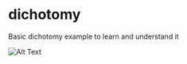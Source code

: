 # dichotomy
Basic dichotomy example to learn and understand it 

![Alt Text](https://media.giphy.com/media/v1.Y2lkPTc5MGI3NjExdGNkemVrcDNtZHY4eTNnZ2lrY2lxajZydmU4ZHAzMzJwY3BtaG8xdSZlcD12MV9pbnRlcm5hbF9naWZfYnlfaWQmY3Q9Zw/S5PmDafLuVfsjr60Up/giphy.gif)
